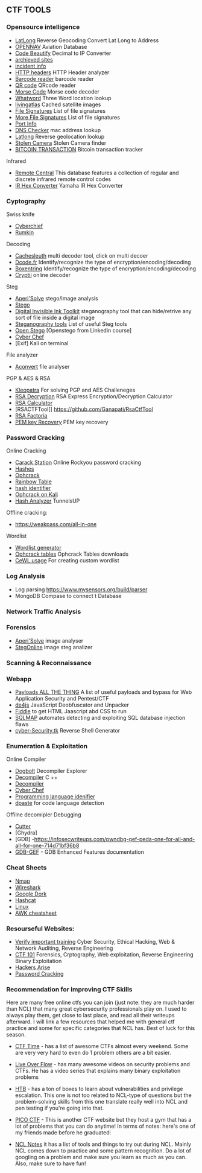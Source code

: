 ## CTF TOOLS

### Opensource intelligence

- [LatLong](https://www.latlong.net/Show-Latitude-Longitude.html) Reverse Geocoding Convert Lat Long to Address  
- [OPENNAV](https://opennav.com/) Aviation Database  
- [Code Beautify](https://codebeautify.org/decimal-to-ip-converter) Decimal to IP Converter  
- [archieved sites](https://web.archive.org/)
- [incident info](https://blog.talosintelligence.com/)
- [HTTP headers](https://developer.mozilla.org/en-US/docs/Web/HTTP/Headers) HTTP Header analyzer
- [Barcode reader](https://online-barcode-reader.inliteresearch.com/) barcode reader 
- [QR code](https://merricx.github.io/qrazybox/) QRcode reader
- [Morse Code](https://morsecode.world/international/decoder/audio-decoder-adaptive.html) Morse code decoder
- [Whatword](https://what3words.com/)  Three Word location lookup 
- [livingatlas](https://livingatlas.arcgis.com/wayback/)  Cached satellite images
- [File Signatures](https://en.wikipedia.org/wiki/List_of_file_signatures) List of file signatures  
- [More File Signatures](https://www.garykessler.net/library/file_sigs.html) List of file signatures
- [Port Info](https://www.speedguide.net/ports.php)   
- [DNS Checker](https://dnschecker.org/mac-lookup.php(edited)) mac address lookup
- [Latlong](https://www.latlong.net/Show-Latitude-Longitude.html)  Reverse geolocation lookup
- [Stolen Camera](https://www.stolencamerafinder.com/home?searchType=manual) Stolen Camera finder
- [BITCOIN TRANSACTION](https://blockchair.com/) Bitcoin transaction tracker

Infrared 

- [Remote Central](https://www.remotecentral.com/cgi-bin/codes) This database features a collection of regular and discrete infrared remote control codes
- [IR Hex Converter](https://www.yamaha.com/ypab/irhex_converter.asp) Yamaha IR Hex Converter 

### Cyptography

Swiss knife
- [Cyberchief](https://cyberchef.io/)   
- [Rumkin](https://rumkin.com/)  

Decoding  
- [Cachesleuth](https://www.cachesleuth.com/) multi decoder tool, click on multi decoer  
- [Dcode.fr](https://www.dcode.fr/cipher-identifier) Identify/recognize the type of encryption/encoding/decoding  
- [Boxentrinq](https://www.boxentriq.com/code-breaking/cipher-identifier) Identify/recognize the type of encryption/encoding/decoding
- [Cryptii](https://cryptii.com/) online decoder

Steg
- [Aperi'Solve](https://aperisolve.fr/) stego/image analysis
- [Stego](https://passlok.com/stego/)
- [Digital Invisible Ink Toolkit](http://diit.sourceforge.net/) steganography tool that can hide/retrive any sort of file inside a digital image
- [Steganography tools](https://0xrick.github.io/lists/stego/) List of useful Steg tools
- [Open Stego](https://github.com/syvaidya/openstego/releases) [Openstego from Linkedin course]
- [Cyber Chef](https://gchq.github.io/CyberChef/) 
- [Exif] Kali on terminal

File analyzer
- [Aconvert](https://www.aconvert.com/analyze.html) file analyser  

PGP & AES & RSA
- [Kleopatra](https://apps.kde.org/en-gb/kleopatra/) For solving PGP and AES Challeneges  
- [RSA Decryption](https://www.cs.drexel.edu/~jpopyack/Courses/CSP/Fa17/notes/10.1_Cryptography/RSA_Express_EncryptDecrypt_v2.html) RSA Express Encryption/Decryption Calculator
- [RSA Calculator](https://www.cs.drexel.edu/~jpopyack/IntroCS/HW/RSAWorksheet.html) 
- [RSACTFTool[] https://github.com/Ganapati/RsaCtfTool
- [RSA Factoria](http://factordb.com/)
- [PEM key Recovery](https://blog.cryptohack.org/twitter-secrets)  PEM key recovery   

### Password Cracking

Online Cracking

- [Carack Station](https://crackstation.net/) Online Rockyou password cracking
- [Hashes](https://hashes.com/en/decrypt/hash)
- [Ophcrack](https://www.objectif-securite.ch/en/ophcrack)
- [Rainbow Table](http://rainbowtables.it64.com/)
- [hash identifier](https://hashes.com/en/tools/hash_identifier) 
- [Ophcrack on Kali]()  
- [Hash Analyzer](https://www.tunnelsup.com/hash-analyzer/) TunnelsUP

Offline cracking:    

- https://weakpass.com/all-in-one


Wordlist  

- [Wordlist generator](https://github.com/hashcat/maskprocessor)
- [Ophcrack tables](https://ophcrack.sourceforge.io/tables.php) Ophcrack Tables downloads
- [CeWL usage](https://stuffjasondoes.com/2018/07/18/creating-custom-wordlists-for-targeted-attacks-with-cewl/(edited)) For creating custom wordlist

### Log Analysis 

- Log parsing https://www.mysensors.org/build/parser  
- MongoDB Compase to connect t Database  

### Network Traffic Analysis



### Forensics

- [Aperi'Solve](https://www.aperisolve.com/) image analyser  
- [StegOnline](https://stegonline.georgeom.net/upload) image steg analizer  


### Scanning & Reconnaissance  


### Webapp

- [Payloads ALL THE THING](https://github.com/swisskyrepo/PayloadsAllTheThings/blob/a6eac592e1841ccf445775fa46a40eb64f376af5/NoSQL%20Injection/README.md) A list of useful payloads and bypass for Web Application Security and Pentest/CTF  
- [de4js](https://lelinhtinh.github.io/de4js/) JavaScript Deobfuscator and Unpacker  
- [Fiddle](https://jsfiddle.net/) to get HTML Jaascript abd CSS to run  
- [SQLMAP](https://github.com/sqlmapproject/sqlmap) automates  detecting and exploiting SQL database injection flaws  
- [cyber-Security.tk](https://cyber-security.tk/code/reverse-shell-generator/) Reverse Shell Generator


### Enumeration & Exploitation

Online Compiler  

- [Dogbolt](https://dogbolt.org/)  Decompiler Explorer 
- [Decompiler](https://www.onlinegdb.com/online_c++_compiler) C ++  
- [Decompiler](https://www.decompiler.com/)
- [Cyber Chef](https://gchq.github.io/CyberChef/)
- [Programming language idenifier](https://dpaste.com/)
- [dpaste](https://dpaste.com/) for code language detection

Offilne decomipler Debugging

- [Cutter](https://cutter.re/) 
- [Ghydra]
- [GDB] -https://infosecwriteups.com/pwndbg-gef-peda-one-for-all-and-all-for-one-714d71bf36b8
- [GDB-GEF](https://gef.readthedocs.io/en/master/) - GDB Enhanced Features documentation


### Cheat Sheets

- [Nmap]( https://www.stationx.net/nmap-cheat-sheet/)  
- [Wireshark]( https://cyberwarzone.com/wireshark-network-sniffing-cheat-sheet/)  
- [Google Dork]( https://ahrefs.com/blog/google-advanced-search-operators/)  
- [Hashcat](https://cheatsheet.haax.fr/passcracking-hashfiles/hashcat_cheatsheet/)  
- [Linux](https://images.linoxide.com/linux-cheat-sheet.pdf(edited))  
- [AWK cheatsheet](https://www.shortcutfoo.com/app/dojos/awk/cheatsheet)


### Resourseful Websites:

- [Verify important training](https://cyber-security.tk/categories/) Cyber Security, Ethical Hacking, Web & Network Auditing, Reverse Engineering
- [CTF 101](https://ctf101.org/) Forensics, Crptography, Web exploitation, Reverse Engineering Binary Exploitation  
- [Hackers Arise](https://www.hackers-arise.com/web-app-hacking)
- [Password Cracking](https://cryptokait.com/2020/09/02/taking-password-cracking-to-the-next-level/)

### Recommendation for improving CTF Skills

Here are many free online ctfs you can join (just note: they are much harder than NCL) that many great cybersecurity professionals play on. I used to always play them, get close to last place, and read all their writeups afterward. I will link a few resources that helped me with general ctf practice and some for specific categories that NCL has. Best of luck for this season.
	
- [CTF Time](https://ctftime.org/) - has a list of awesome CTFs almost every weekend. Some are very very hard to even do 1 problem others are a bit easier. 
	
- [Live Over Flow](https://www.youtube.com/c/LiveOverflow) - has many awesome videos on security problems and CTFs. He has a video series that explains many binary exploitation problems 
	
- [HTB](https://www.hackthebox.com/) - has a ton of boxes to learn about vulnerabilities and privilege escalation. This one is not too related to NCL-type of questions but the problem-solving skills from this one translate really well into NCL and pen testing if you're going into that.  
	
- [PICO CTF](https://picoctf.org/) - This is another CTF website but they host a gym that has a lot of problems that you can do anytime!  In terms of notes: here's one of my friends made before he graduated: 
	
- [NCL Notes](https://github.com/deviningers/ncl-notes) it has a list of tools and things to try out during NCL. Mainly NCL comes down to practice and some pattern recognition. Do a lot of googling on a problem and make sure you learn as much as you can. Also, make sure to have fun!
 

